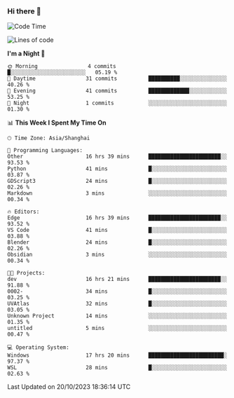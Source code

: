 ### Hi there 👋

<!--
**GwenKaplan/GwenKaplan** is a ✨ _special_ ✨ repository because its `README.md` (this file) appears on your GitHub profile.

Here are some ideas to get you started:

- 🔭 I’m currently working on ...
- 🌱 I’m currently learning ...
- 👯 I’m looking to collaborate on ...
- 🤔 I’m looking for help with ...
- 💬 Ask me about ...
- 📫 How to reach me: ...
- 😄 Pronouns: ...
- ⚡ Fun fact: ...
-->

<!--START_SECTION:waka-->
![Code Time](http://img.shields.io/badge/Code%20Time-697%20hrs%2015%20mins-blue)

![Lines of code](https://img.shields.io/badge/From%20Hello%20World%20I%27ve%20Written-113.1%20thousand%20lines%20of%20code-blue)

**I'm a Night 🦉** 

```text
🌞 Morning                4 commits           █░░░░░░░░░░░░░░░░░░░░░░░░   05.19 % 
🌆 Daytime                31 commits          ██████████░░░░░░░░░░░░░░░   40.26 % 
🌃 Evening                41 commits          █████████████░░░░░░░░░░░░   53.25 % 
🌙 Night                  1 commits           ░░░░░░░░░░░░░░░░░░░░░░░░░   01.30 % 
```


📊 **This Week I Spent My Time On** 

```text
🕑︎ Time Zone: Asia/Shanghai

💬 Programming Languages: 
Other                    16 hrs 39 mins      ███████████████████████░░   93.53 % 
Python                   41 mins             █░░░░░░░░░░░░░░░░░░░░░░░░   03.87 % 
GDScript3                24 mins             █░░░░░░░░░░░░░░░░░░░░░░░░   02.26 % 
Markdown                 3 mins              ░░░░░░░░░░░░░░░░░░░░░░░░░   00.34 % 

🔥 Editors: 
Edge                     16 hrs 39 mins      ███████████████████████░░   93.52 % 
VS Code                  41 mins             █░░░░░░░░░░░░░░░░░░░░░░░░   03.88 % 
Blender                  24 mins             █░░░░░░░░░░░░░░░░░░░░░░░░   02.26 % 
Obsidian                 3 mins              ░░░░░░░░░░░░░░░░░░░░░░░░░   00.34 % 

🐱‍💻 Projects: 
dev                      16 hrs 21 mins      ███████████████████████░░   91.88 % 
0002-                    34 mins             █░░░░░░░░░░░░░░░░░░░░░░░░   03.25 % 
UVAtlas                  32 mins             █░░░░░░░░░░░░░░░░░░░░░░░░   03.05 % 
Unknown Project          14 mins             ░░░░░░░░░░░░░░░░░░░░░░░░░   01.35 % 
untitled                 5 mins              ░░░░░░░░░░░░░░░░░░░░░░░░░   00.47 % 

💻 Operating System: 
Windows                  17 hrs 20 mins      ████████████████████████░   97.37 % 
WSL                      28 mins             █░░░░░░░░░░░░░░░░░░░░░░░░   02.63 % 
```


 Last Updated on 20/10/2023 18:36:14 UTC
<!--END_SECTION:waka-->
